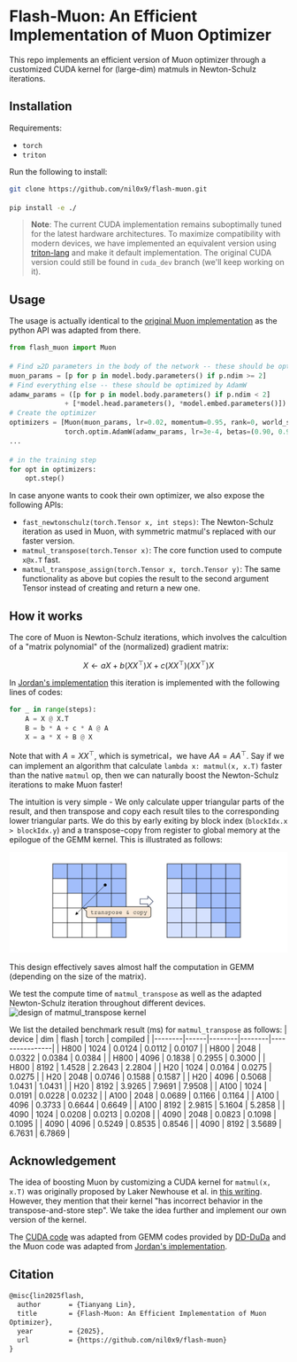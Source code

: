 # Flash-Muon: An Efficient Implementation of Muon Optimizer
This repo implements an efficient version of Muon optimizer through a customized CUDA kernel for (large-dim) matmuls in Newton-Schulz iterations.


## Installation

Requirements: 
- `torch`
- `triton`

Run the following to install:

```sh
git clone https://github.com/nil0x9/flash-muon.git

pip install -e ./
```

> **Note**: The current CUDA implementation remains suboptimally tuned for the latest hardware architectures. To maximize compatibility with modern devices, we have implemented an equivalent version using [triton-lang](https://github.com/triton-lang/triton) and make it default implementation. The original CUDA version could still be found in `cuda_dev` branch (we'll keep working on it).


## Usage

The usage is actually identical to the [original Muon implementation](https://github.com/KellerJordan/Muon/tree/master) as the python API was adapted from there.

```python
from flash_muon import Muon

# Find ≥2D parameters in the body of the network -- these should be optimized by Muon
muon_params = [p for p in model.body.parameters() if p.ndim >= 2]
# Find everything else -- these should be optimized by AdamW
adamw_params = ([p for p in model.body.parameters() if p.ndim < 2]
              + [*model.head.parameters(), *model.embed.parameters()])
# Create the optimizer
optimizers = [Muon(muon_params, lr=0.02, momentum=0.95, rank=0, world_size=1),
              torch.optim.AdamW(adamw_params, lr=3e-4, betas=(0.90, 0.95), weight_decay=0.01)]
...

# in the training step
for opt in optimizers:
    opt.step()
```

In case anyone wants to cook their own optimizer, we also expose the following APIs:

- `fast_newtonschulz(torch.Tensor x, int steps)`: The Newton-Schulz iteration as used in Muon, with symmetric matmul's replaced with our faster version.
- `matmul_transpose(torch.Tensor x)`: The core function used to compute `x@x.T` fast.
- `matmul_transpose_assign(torch.Tensor x, torch.Tensor y)`: The same functionality as above but copies the result to the second argument Tensor instead of creating and return a new one.


## How it works

The core of Muon is  Newton-Schulz iterations, which involves the calcultion of a "matrix polynomial" of the (normalized) gradient matrix:

$$
X\leftarrow aX + b(XX^\top)X + c(XX^\top)(XX^\top)X
$$

In [Jordan's implementation](https://github.com/KellerJordan/Muon/tree/master) this iteration is implemented with the following lines of codes:

```python
for _ in range(steps):
    A = X @ X.T
    B = b * A + c * A @ A
    X = a * X + B @ X
```

Note that with $A=XX^\top$, which is symetrical，we have $AA = AA^\top$. Say if we can implement an algorithm that calculate `lambda x: matmul(x, x.T)` faster than the native `matmul` op, then we can naturally boost the Newton-Schulz iterations to make Muon faster!

The intuition is very simple - We only calculate upper triangular parts of the result, and then transpose and copy each result tiles to the corresponding lower triangular parts. We do this by early exiting by block index (`blockIdx.x > blockIdx.y`) and a transpose-copy from register to global memory at the epilogue of the GEMM kernel. This is illustrated as follows:

![design of matmul_transpose kernel](assets/matmul_transpose_kernel.png)

This design effectively saves almost half the computation in GEMM (depending on the size of the matrix).


We test the compute time of `matmul_transpose` as well as the adapted Newton-Schulz iteration throughout different devices. 
![design of matmul_transpose kernel](assets/benchmark.png)

We list the detailed benchmark result (ms) for `matmul_transpose` as follows:
| device | dim  | flash  | torch  | compiled |
|--------|------|--------|--------|----------------|
| H800 | 1024 | 0.0124 | 0.0112 | 0.0107 |
| H800 | 2048 | 0.0322 | 0.0384 | 0.0384 |
| H800 | 4096 | 0.1838 | 0.2955 | 0.3000 |
| H800 | 8192 | 1.4528 | 2.2643 | 2.2804 |
| H20 | 1024 | 0.0164 | 0.0275 | 0.0275 |
| H20 | 2048 | 0.0746 | 0.1588 | 0.1587 |
| H20 | 4096 | 0.5068 | 1.0431 | 1.0431 |
| H20 | 8192 | 3.9265 | 7.9691 | 7.9508 |
| A100 | 1024 | 0.0191 | 0.0228 | 0.0232 |
| A100 | 2048 | 0.0689 | 0.1166 | 0.1164 |
| A100 | 4096 | 0.3733 | 0.6644 | 0.6649 |
| A100 | 8192 | 2.9815 | 5.1604 | 5.2858 |
| 4090 | 1024 | 0.0208 | 0.0213 | 0.0208 |
| 4090 | 2048 | 0.0823 | 0.1098 | 0.1095 |
| 4090 | 4096 | 0.5249 | 0.8535 | 0.8546 |
| 4090 | 8192 | 3.5689 | 6.7631 | 6.7869 |



## Acknowledgement

The idea of boosting Muon by customizing a CUDA kernel for `matmul(x, x.T)` was originally proposed by Laker Newhouse et al. in [this writing](https://www.lakernewhouse.com/assets/writing/faster-symmul-with-thunderkittens.pdf). However, they mention that their kernel "has incorrect behavior in the transpose-and-store step". We take the idea further and implement our own version of the kernel.

The [CUDA code](https://github.com/nil0x9/flash-muon/blob/cuda_dev/csrc/matmul_transpose.cu) was adapted from GEMM codes provided by [DD-DuDa](https://github.com/DD-DuDa) and the Muon code was adapted from [Jordan's implementation](https://github.com/KellerJordan/Muon/tree/master).


## Citation
```
@misc{lin2025flash,
  author       = {Tianyang Lin},
  title        = {Flash-Muon: An Efficient Implementation of Muon Optimizer},
  year         = {2025},
  url          = {https://github.com/nil0x9/flash-muon}
}
```
